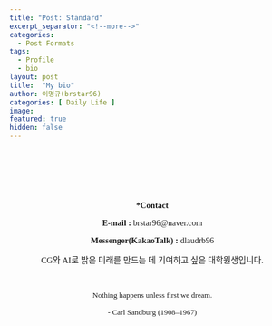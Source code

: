 ```yaml
---
title: "Post: Standard"
excerpt_separator: "<!--more-->"
categories:
  - Post Formats
tags:
  - Profile
  - bio
layout: post
title:  "My bio"
author: 이명규(brstar96)
categories: [ Daily Life ]
image: 
featured: true
hidden: false
---
```


<p><span style="font-family: 나눔고딕, NanumGothic;">&nbsp;</span></p><p style="text-align: center;" align="center"><br></p><p style="text-align: center;" align="center"><br></p><p style="text-align: center;" align="center"><b><span style="font-size: 11pt; font-family: 나눔고딕, NanumGothic;"><span style="font-size: 11pt; font-family: 나눔고딕, NanumGothic;">*</span>Contact</span></b></p><p style="text-align: center;" align="center"><b><span style="font-size: 11pt; font-family: 나눔고딕, NanumGothic;">E-mail :</span></b><span style="font-size: 11pt; font-family: 나눔고딕, NanumGothic;"> brstar96@naver.com</span></p><p style="text-align: center;" align="center"><b><span style="font-size: 11pt; font-family: 나눔고딕, NanumGothic;">Messenger(KakaoTalk) :</span></b><span style="font-size: 11pt; font-family: 나눔고딕, NanumGothic;"> dlaudrb96</span></p><p style="text-align: center;" align="center"><span style="font-family: 나눔고딕, NanumGothic; font-size: 14.6667px;">CG와 AI로 밝은 미래를 만드는 데 기여하고 싶은&nbsp;</span><span style="font-size: 11pt; font-family: 나눔고딕, NanumGothic;">대학원생입니다.</span></p><p style="text-align: center;" align="center"><span style="font-family: 나눔고딕, NanumGothic; font-size: 14.6667px;"><br></span></p><p align="center" style="text-align: center;"><span style="font-family: 나눔고딕, NanumGothic;"><span style="font-size: 13.3333px;">Nothing happens unless first we dream.</span></span></p><p align="center" style="text-align: center;"><span style="font-family: 나눔고딕, NanumGothic; font-size: 10pt;">- Carl Sandburg (</span><span style="font-family: 나눔고딕, NanumGothic;"><span style="font-size: 13.3333px;">1908–1967)</span></span></p><p style="text-align: center;" align="center"><br></p><p style="text-align: center;" align="center"><br></p>
 
